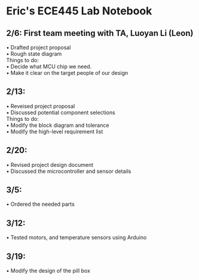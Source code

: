 # Eric's ECE445 Lab Notebook

## 2/6: First team meeting with TA, Luoyan Li (Leon)
  •  Drafted project proposal <br>
  •  Rough state diagram <br>
  Things to do: <br>
  •  Decide what MCU chip we need. <br>
  •  Make it clear on the target people of our design <br>
  
## 2/13: 
  • Reveised project proposal <br>
  • Discussed potential component selections <br>
  Things to do: <br>
  • Modify the block diagram and tolerance <br> 
  • Modify the high-level requirement list <br>

## 2/20: 
  • Revised project design document <br>
  • Discussed the microcontroller and sensor details <br>
  
## 3/5: 
  • Ordered the needed parts <br>
  
## 3/12: 
  • Tested motors, and temperature sensors using Arduino <br>

## 3/19: 
  • Modify the design of the pill box <br>




